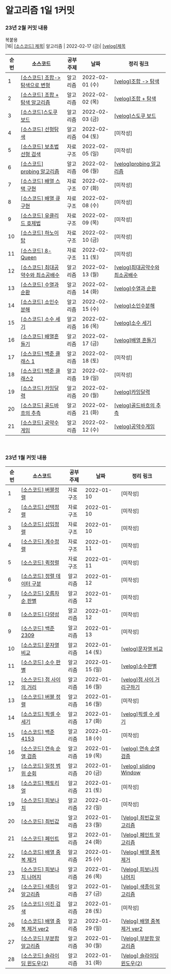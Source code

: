# 알고리즘 1일 1커밋
### 23년 2월 커밋 내용

복붙용<br>
|16| [[소스코드] 제목]()| 알고리즘 | 2022-02-17 (금)| [[velog]제목]()
<br>

| 순번 | 소스코드 | 공부주제 | 날짜 | 정리 링크|
| --- | --- | --- | --- | --- |
|1| [[소스코드] 조합->탐색으로 변형](https://github.com/Tiel0043/studyRepository/blob/main/myStudy/src/algorithm/comon/chapter3/Q3H.java) | 알고리즘 | 2022-02-01 (수)|[[velog]조합 -> 탐색](https://velog.io/@rlamw2000/Java-%EC%A1%B0%ED%95%A9-%ED%83%90%EC%83%89-%EC%95%8C%EA%B3%A0%EB%A6%AC%EC%A6%98)
|2| [[소스코드] 조합 + 탐색 알고리즘](https://github.com/Tiel0043/studyRepository/blob/main/myStudy/src/algorithm/comon/chapter3/Q3I.java) | 알고리즘 | 2022-02-02 (목)|[[velog]조합 + 탐색](https://velog.io/@rlamw2000/Java-%EC%84%B8-%EC%B9%B4%EB%93%9C-%EC%95%8C%EA%B3%A0%EB%A6%AC%EC%A6%98)
|3| [[소스코드]스도쿠 보드](https://github.com/Tiel0043/studyRepository/blob/main/myStudy/src/algorithm/comon/chapter4/Q4B.java) | 알고리즘 | 2022-02-03 (금)|[[velog]스도쿠 보드](https://velog.io/@rlamw2000/Java-스도쿠-보드-알고리즘)
|4| [[소스코드] 선형탐색](https://github.com/Tiel0043/studyRepository/blob/main/myStudy/src/datastructure/search/LinearSearch.java) | 알고리즘 | 2022-02-04 (토)|[미작성]
|5| [[소스코드] 보초법 선형 검색](https://github.com/Tiel0043/studyRepository/blob/main/myStudy/src/datastructure/search/LinearSearch2.java) | 자료구조 | 2022-02-05 (일)|[미작성]
|6| [[소스코드] probing 알고리즘](https://github.com/Tiel0043/studyRepository/blob/main/myStudy/src/algorithm/comon/chapter4/Q4B.java) | 알고리즘 | 2022-02-06 (월)|[[velog]probing 알고리즘](https://velog.io/@rlamw2000/Java-Probing)
|7| [[소스코드] 배열 스택 구현](https://github.com/Tiel0043/studyRepository/blob/main/myStudy/src/datastructure/Stack.java) | 자료구조 | 2022-02-07 (화)| [미작성]
|8| [[소스코드] 배열 큐 구현](https://github.com/Tiel0043/studyRepository/blob/main/myStudy/src/datastructure/Queue.java) | 자료구조 | 2022-02-08 (수)| [미작성]
|9| [[소스코드] 유클리드 호제법](https://github.com/Tiel0043/studyRepository/blob/main/myStudy/src/datastructure/recursive/Euclidean.java) | 자료구조 | 2022-02-09 (목)| [미작성]
|10| [[소스코드] 하노이 탑](https://github.com/Tiel0043/studyRepository/blob/main/myStudy/src/datastructure/recursive/Hanoi.java) | 자료구조 | 2022-02-10 (금)| [미작성]
|11| [[소스코드] 8-Queen](https://github.com/Tiel0043/studyRepository/blob/main/myStudy/src/datastructure/recursive/Queen8.java) | 자료구조 | 2022-02-11 (토)| [미작성]
|12| [[소스코드] 최대공약수와 최소공배수](https://github.com/Tiel0043/studyRepository/blob/main/myStudy/src/algorithm/comon/chapter4/Q4C.java)| 알고리즘 | 2022-02-13 (월)| [[velog]최대공약수와 최소공배수](https://velog.io/@rlamw2000/Java-%EC%B5%9C%EB%8C%80%EA%B3%B5%EC%95%BD%EC%88%98%EC%99%80-%EC%B5%9C%EC%86%8C%EA%B3%B5%EB%B0%B0%EC%88%98)
|13| [[소스코드] 수열과 순환](https://github.com/Tiel0043/studyRepository/blob/main/myStudy/src/algorithm/comon/chapter4/Q4D.java)| 알고리즘 | 2022-02-14 (화)| [[velog]수열과 순환](https://velog.io/@rlamw2000/Java-%EC%88%98%EC%97%B4%EC%9D%98-%EC%88%9C%ED%99%98)
|14| [[소스코드] 소인수 분해](https://github.com/Tiel0043/studyRepository/blob/main/myStudy/src/algorithm/comon/chapter4/Q4E.java)| 알고리즘 | 2022-02-15 (수)| [[velog]소인수분해](https://velog.io/@rlamw2000/Java-%EC%86%8C%EC%9D%B8%EC%88%98%EB%B6%84%ED%95%B4)
|15| [[소스코드] 소수 세기](https://github.com/Tiel0043/studyRepository/blob/main/myStudy/src/algorithm/comon/chapter4/Q4F.java)| 알고리즘 | 2022-02-16 (목)| [[velog]소수 세기](https://velog.io/@rlamw2000/Java-%EC%86%8C%EC%88%98-%EC%84%B8%EA%B8%B0)
|16| [[소스코드] 배열흔들기](https://github.com/Tiel0043/studyRepository/blob/main/myStudy/src/algorithm/comon/chapter4/Q4G.java)| 알고리즘 | 2022-02-17 (금)| [[velog]배열 흔들기](https://velog.io/@rlamw2000/Java-배열-흔들기)
|17| [[소스코드] 백준 클래스 1](https://github.com/Tiel0043/studyRepository/tree/main/myStudy/src/algorithm/baekjoon/class1)| 알고리즘 | 2022-02-18 (토)| [미작성]
|18| [[소스코드] 백준 클래스2](https://github.com/Tiel0043/studyRepository/tree/main/myStudy/src/algorithm/baekjoon/class2)| 알고리즘 | 2022-02-19 (일)| [미작성]
|19| [[소스코드] 카잉달력](https://github.com/Tiel0043/studyRepository/blob/main/myStudy/src/algorithm/comon/chapter4/Q4H.java)| 알고리즘 | 2022-02-20 (월)| [[velog]카잉달력](https://velog.io/@rlamw2000/Java-카잉달력)
|20| [[소스코드] 골드바흐의 추측](https://github.com/Tiel0043/studyRepository/blob/main/myStudy/src/algorithm/comon/chapter4/Q4I.java)| 알고리즘 | 2022-02-21 (화)| [[velog]골드바흐의 추측](https://velog.io/@rlamw2000/%EA%B3%A8%EB%93%9C%EB%B0%94%ED%9D%90%EC%9D%98-%EC%B6%94%EC%B8%A1)
|21| [[소스코드] 공약수게임](https://github.com/Tiel0043/studyRepository/blob/main/myStudy/src/algorithm/comon/chapter4/Q4J.java)| 알고리즘 | 2022-02-12 (수)| [[velog]공약수게임](https://velog.io/@rlamw2000/Java-공약수-게임)

<br>



### 23년 1월 커밋 내용
| 순번 | 소스코드 | 공부주제 | 날짜 | 정리 링크|
| --- | --- | --- | --- | --- |
|1| [[소스코드] 버블정렬](https://github.com/Tiel0043/studyRepository/blob/main/myStudy/src/dataStructure/BubbleSort.java) | 자료구조 | 2022-01-10|[미작성]
|2| [[소스코드] 선택정렬](https://github.com/Tiel0043/studyRepository/blob/main/myStudy/src/dataStructure/SellectionSort.java) | 자료구조 | 2022-01-10|[미작성]
|3| [[소스코드] 삽입정렬](https://github.com/Tiel0043/studyRepository/blob/main/myStudy/src/dataStructure/InsertSort.java) | 자료구조 | 2022-01-10|[미작성]
|4| [[소스코드] 계수정렬](https://github.com/Tiel0043/studyRepository/blob/main/myStudy/src/dataStructure/CountingSort.java) | 자료구조 | 2022-01-11|[미작성]
|5| [[소스코드] 퀵정렬](https://github.com/Tiel0043/studyRepository/blob/main/myStudy/src/dataStructure/QuickSort.java) | 자료구조 |2022-01-11|[미작성]
|6| [[소스코드] 정렬 데이터 구분](https://github.com/Tiel0043/studyRepository/blob/main/myStudy/src/algorithm/comon/chapter2/Q2A.java) | 알고리즘 |2022-01-12|[미작성]
|7| [[소스코드] 오름차순 판별](https://github.com/Tiel0043/studyRepository/blob/main/myStudy/src/algorithm/comon/chapter2/Q2B.java) | 알고리즘 |2022-01-12|[미작성]
|8| [[소스코드] 다양성](https://github.com/Tiel0043/studyRepository/blob/main/myStudy/src/algorithm/comon/chapter2/Q2C.java) | 알고리즘 |2022-01-12|[미작성]
|9| [[소스코드] 백준2309](https://github.com/Tiel0043/studyRepository/blob/main/myStudy/src/algorithm/search/bj2309.java) | 알고리즘 | 2022-01-13|[미작성]
|10| [[소스코드] 문자열 비교](https://github.com/Tiel0043/studyRepository/blob/main/myStudy/src/algorithm/comon/chapter2/Q2D.java) | 알고리즘 |2022-01-14 (토)| [[velog]문자열 비교](https://velog.io/@rlamw2000/%EC%95%8C%EA%B3%A0%EB%A6%AC%EC%A6%98-%EB%AC%B8%EC%9E%90%EC%97%B4%EC%9D%98-%EB%B9%84%EA%B5%90revised)
|11| [[소스코드] 소수 판별](https://github.com/Tiel0043/studyRepository/blob/main/myStudy/src/algorithm/comon/chapter2/Q2E.java) | 알고리즘 |2022-01-15 (일)| [[velog]소수판별](https://velog.io/@rlamw2000/Java-%EC%86%8C%EC%88%98%EC%9D%98-%ED%8C%90%EB%B3%84)
|12| [[소스코드] 점 사이의 거리](https://github.com/Tiel0043/studyRepository/blob/main/myStudy/src/algorithm/comon/chapter2/Q2F.java) | 알고리즘 | 2022-01-16 (월)| [[velog]점 사이 거리구하기](https://velog.io/@rlamw2000/Java-%EB%91%90-%EC%A0%90-%EC%82%AC%EC%9D%B4%EC%9D%98-%EA%B1%B0%EB%A6%AC)
|13| [[소스코드] 버블 정렬](https://github.com/Tiel0043/studyRepository/blob/main/myStudy/src/algorithm/comon/chapter2/Q2G.java) | 알고리즘 |2022-01-16 (월)|[미작성]
|14| [[소스코드] 픽셀 수 세기](https://github.com/Tiel0043/studyRepository/blob/main/myStudy/src/algorithm/comon/chapter2/Q2H.java) | 알고리즘 |2022-01-17 (화)| [[velog]픽셀 수 세기](https://velog.io/@rlamw2000/Java-%ED%94%BD%EC%85%80-%EC%88%98-%EC%84%B8%EA%B8%B0)
|15|[[소스코드] 백준4153](https://github.com/Tiel0043/studyRepository/blob/main/myStudy/src/algorithm/baekjoon/Bj4153.java)| 알고리즘 |2022-01-18 (수) |[미작성]
|16| [[소스코드] 연속 순열 검증](https://github.com/Tiel0043/studyRepository/blob/main/myStudy/src/algorithm/comon/chapter2/Q2I.java) | 알고리즘 | 2022-01-19 (목)| [[velog] 연속 순열 검증](https://velog.io/@rlamw2000/Java-%ED%94%BD%EC%85%80-%EC%88%98-%EC%84%B8%EA%B8%B0)
|17| [[소스코드] 일정 범위 순회](https://github.com/Tiel0043/studyRepository/blob/main/myStudy/src/algorithm/comon/chapter2/Q2J.java) | 알고리즘 | 2022-01-20 (금)| [[velog] sliding Window](https://velog.io/@rlamw2000/Java-%EC%9E%85%EB%A0%A5-%EC%88%98%EB%A7%8C%ED%81%BC-%EC%88%9C%ED%9A%8C-%EC%95%8C%EA%B3%A0%EB%A6%AC%EC%A6%98sliding-window)
|18| [[소스코드] 팩토리얼](https://github.com/Tiel0043/studyRepository/blob/main/myStudy/src/algorithm/baekjoon/reculsion/Bj10872.java) | 알고리즘 | 2022-01-21 (토)|[미작성]
|19| [[소스코드] 피보나치](https://github.com/Tiel0043/studyRepository/blob/main/myStudy/src/algorithm/baekjoon/reculsion/Bj10870.java) | 알고리즘 |2022-01-22 (일)|[미작성]
|20| [[소스코드] 최빈값](https://github.com/Tiel0043/studyRepository/blob/main/myStudy/src/algorithm/comon/chapter3/Q3A.java) | 알고리즘 |  2022-01-23 (월)|[[Velog] 최빈값 알고리즘](https://velog.io/@rlamw2000/Java-%EC%B5%9C%EB%B9%88%EA%B0%92-%EC%95%8C%EA%B3%A0%EB%A6%AC%EC%A6%98)
|21| [[소스코드] 페인트](https://github.com/Tiel0043/studyRepository/blob/main/myStudy/src/algorithm/comon/chapter3/Q3B.java) | 알고리즘 | 2022-01-24 (화)|[[Velog] 페인트 알고리즘](https://velog.io/@rlamw2000/Java-%ED%8E%98%EC%9D%B8%ED%8A%B8-%EC%95%8C%EA%B3%A0%EB%A6%AC%EC%A6%98)
|22| [[소스코드] 배열 중복 제거](https://github.com/Tiel0043/studyRepository/blob/main/myStudy/src/algorithm/comon/chapter3/Q3C.java) | 알고리즘 | 2022-01-25 (수)|[[Velog] 배열 중복 제거](https://velog.io/@rlamw2000/Java-%EB%B0%B0%EC%97%B4-%EC%A4%91%EB%B3%B5-%EC%A0%9C%EA%B1%B0)
|23| [[소스코드] 피보나치 나머지](https://github.com/Tiel0043/studyRepository/blob/main/myStudy/src/algorithm/comon/chapter3/Q3D.java) | 알고리즘 | 2022-01-26 (목)|[[Velog] 피보나치 나머지](https://velog.io/@rlamw2000/Java-%ED%94%BC%EB%B3%B4%EB%82%98%EC%B9%98-%EB%82%98%EB%A8%B8%EC%A7%80)
|24| [[소스코드] 색종이 알고리즘](https://github.com/Tiel0043/studyRepository/blob/main/myStudy/src/algorithm/comon/chapter3/Q3E.java) | 알고리즘 | 2022-01-27 (금)|[[Velog] 색종이 알고리즘](https://velog.io/@rlamw2000/Java-%EC%83%89%EC%A2%85%EC%9D%B4-%EC%95%8C%EA%B3%A0%EB%A6%AC%EC%A6%98)
|25| [[소스코드] 이진 검색](https://github.com/Tiel0043/studyRepository/blob/main/myStudy/src/algorithm/search/BinarySearch.java)| 알고리즘 | 2022-01-28 (토)|[미작성]
|26| [[소스코드] 배열 중복 제거 ver2](https://github.com/Tiel0043/studyRepository/blob/main/myStudy/src/algorithm/comon/chapter3/Q3C.java) | 알고리즘 | 2022-01-29 (일)|[[Velog] 배열 중복 제거 ver2](https://velog.io/@rlamw2000/Java-%EB%B0%B0%EC%97%B4-%EC%A4%91%EB%B3%B5-%EC%A0%9C%EA%B1%B0)
|27| [[소스코드] 부분합 알고리즘](https://github.com/Tiel0043/studyRepository/blob/main/myStudy/src/algorithm/comon/chapter3/Q3F.java) | 알고리즘 | 2022-01-30 (월)|[[Velog] 부분합 알고리즘](https://velog.io/@rlamw2000/Java-%EB%B6%80%EB%B6%84%ED%95%A9-%EC%95%8C%EA%B3%A0%EB%A6%AC%EC%A6%98)
|28| [[소스코드] 슬라이딩 윈도우(2)](https://github.com/Tiel0043/studyRepository/blob/main/myStudy/src/algorithm/comon/chapter3/Q3G.java) | 알고리즘 | 2022-01-31 (화)|[[Velog] 슬라이딩 윈도우(2)](https://velog.io/@rlamw2000/Java-%EC%8A%AC%EB%9D%BC%EC%9D%B4%EB%94%A9-%EC%9C%88%EB%8F%84%EC%9A%B0-2)
